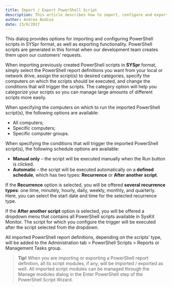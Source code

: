 ```yaml
---
title: Import / Export PowerShell Script
description: This article describes how to import, configure and export PowerShell scripts for the successful reporting and management of your Windows environments.
author: Andrea Budisa
date: 23/6/2017
---
```

This dialog provides options for importing and configuring PowerShell scripts in SYSpr format, as well as exporting functionality. PowerShell scripts are generated in this format when our development team creates them upon our customers’ requests.

When importing previously created PowerShell scripts in __SYSpr__ format, simply select the PowerShell report definitions you want from your local or network drive, assign the script(s) to desired categories, specify the computers on which the scripts should be executed, and change the conditions that will trigger the scripts. The category option will help you categorize your scripts so you can manage large amounts of different scripts more easily.

When specifying the computers on which to run the imported PowerShell script(s), the following options are available:

+ All computers;
+ Specific computers;
+ Specific computer groups.

When specifying the conditions that will trigger the imported PowerShell script(s), the following schedule options are available:

+ __Manual only__ – the script will be executed manually when the Run button is clicked.
+ __Automatic__ – the script will be executed automatically on a __defined schedule__, which has two types: __Recurrence__ or __After another script__.

If the __Recurrence__ option is selected, you will be offered __several recurrence types__: one time, minutely, hourly, daily, weekly, monthly, and quarterly. Here, you can select the start date and time for the selected recurrence type.

If the __After another script__ option is selected, you will be offered a dropdown menu that contains all PowerShell scripts available in SysKit Monitor. The script for which you configure the trigger will be executed after the script selected from the dropdown.

All imported PowerShell report definitions, depending on the scripts’ type, will be added to the Administration tab > PowerShell Scripts > Reports or Management Tasks group.

> __Tip!__ When you are importing or exporting a PowerShell report definition, all its script modules, if any, will be imported / exported as well. All imported script modules can be managed through the Manage modules dialog in the Enter PowerShell step of the PowerShell Script Wizard.